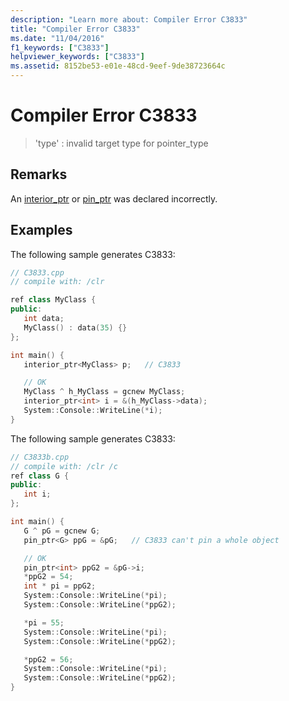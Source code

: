 ```yaml
---
description: "Learn more about: Compiler Error C3833"
title: "Compiler Error C3833"
ms.date: "11/04/2016"
f1_keywords: ["C3833"]
helpviewer_keywords: ["C3833"]
ms.assetid: 8152be53-e01e-48cd-9eef-9de38723664c
---
```

# Compiler Error C3833

> 'type' : invalid target type for pointer_type

## Remarks

An [interior_ptr](../../extensions/interior-ptr-cpp-cli.md) or [pin_ptr](../../extensions/pin-ptr-cpp-cli.md) was declared incorrectly.

## Examples

The following sample generates C3833:

```cpp
// C3833.cpp
// compile with: /clr

ref class MyClass {
public:
   int data;
   MyClass() : data(35) {}
};

int main() {
   interior_ptr<MyClass> p;   // C3833

   // OK
   MyClass ^ h_MyClass = gcnew MyClass;
   interior_ptr<int> i = &(h_MyClass->data);
   System::Console::WriteLine(*i);
}
```

The following sample generates C3833:

```cpp
// C3833b.cpp
// compile with: /clr /c
ref class G {
public:
   int i;
};

int main() {
   G ^ pG = gcnew G;
   pin_ptr<G> ppG = &pG;   // C3833 can't pin a whole object

   // OK
   pin_ptr<int> ppG2 = &pG->i;
   *ppG2 = 54;
   int * pi = ppG2;
   System::Console::WriteLine(*pi);
   System::Console::WriteLine(*ppG2);

   *pi = 55;
   System::Console::WriteLine(*pi);
   System::Console::WriteLine(*ppG2);

   *ppG2 = 56;
   System::Console::WriteLine(*pi);
   System::Console::WriteLine(*ppG2);
}
```
